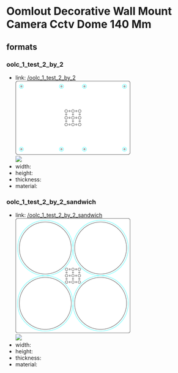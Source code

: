 # Oomlout Decorative Wall Mount Camera Cctv Dome 140 Mm


## formats

### oolc_1_test_2_by_2
* link: [/oolc_1_test_2_by_2](oolc_1_test_2_by_2)  
![](oolc_1_test_2_by_2/working_300.png)  
![](oolc_1_test_2_by_2/image_300.jpg)  
* width:   
* height:   
* thickness:   
* material:   
 

### oolc_1_test_2_by_2_sandwich
* link: [/oolc_1_test_2_by_2_sandwich](oolc_1_test_2_by_2_sandwich)  
![](oolc_1_test_2_by_2_sandwich/working_300.png)  
![](oolc_1_test_2_by_2_sandwich/image_300.jpg)  
* width:   
* height:   
* thickness:   
* material:   
 
